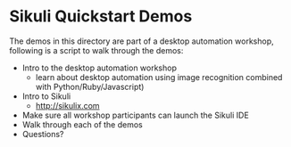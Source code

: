 # Sikuli Quickstart Demos

The demos in this directory are part of a desktop automation workshop, following is a script to walk through the demos:

* Intro to the desktop automation workshop
  * learn about desktop automation using image recognition combined with Python/Ruby/Javascript)
* Intro to Sikuli
  * http://sikulix.com
* Make sure all workshop participants can launch the Sikuli IDE
* Walk through each of the demos
* Questions?
